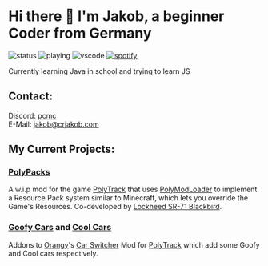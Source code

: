 # Hi there 👋 I'm Jakob, a beginner Coder from Germany

![status](https://api.statusbadges.me/badge/status/800851541007007754?style=for-the-badge)  ![playing](https://api.statusbadges.me/badge/playing/800851541007007754?style=for-the-badge)    ![vscode](https://api.statusbadges.me/badge/vscode/800851541007007754?style=for-the-badge)  [![spotify](https://api.statusbadges.me/badge/spotify/800851541007007754?style=for-the-badge)](https://api.statusbadges.me/openspotify/800851541007007754)

Currently learning Java in school and trying to learn JS

## Contact:
Discord: [pcmc](https://discord.com/user/800851541007007754)  
E-Mail: [jakob@crjakob.com](mailto:jakob@crjakob.com)

## My Current Projects:

### [PolyPacks](https://github.com/CRJakob/PolyPacks)
A w.i.p mod for the game [PolyTrack](https://www.kodub.com/apps/polytrack) that uses [PolyModLoader](https://github.com/polytrackmods/PolyModLoader) to implement a Resource Pack system similar to Minecraft, which lets you override the Game's Resources. Co-developed by [Lockheed SR-71 Blackbird](https://github.com/GameBuilder202).

### [Goofy Cars](https://github.com/CRJakob/jakobspolymods/tree/main/goofycars) and [Cool Cars](https://github.com/CRJakob/jakobspolymods/tree/main/coolcars)
Addons to [Orangy](https://github.com/0rangy)'s [Car Switcher](https://github.com/0rangy/OrangysPolyMods/tree/main/carswitcher) Mod for [PolyTrack](https://www.kodub.com/apps/polytrack) which add some Goofy and Cool cars respectively.

<!--
**CRJakob/CRJakob** is a ✨ _special_ ✨ repository because its `README.md` (this file) appears on your GitHub profile.

Here are some ideas to get you started:

- 🔭 I’m currently working on ...
- 🌱 I’m currently learning ...
- 👯 I’m looking to collaborate on ...
- 🤔 I’m looking for help with ...
- 💬 Ask me about ...
- 📫 How to reach me: ...
- 😄 Pronouns: ...
- ⚡ Fun fact: ...
-->
